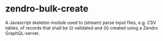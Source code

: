 # zendro-bulk-create
A Javascript skeleton module used to (stream) parse input files, e.g. CSV tables, of records that shall be (i) validated and (ii) created using a Zendro GraphQL-server.
